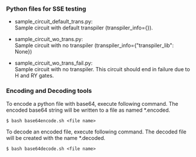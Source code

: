 ### Python files for SSE testing
- sample_circuit_default_trans.py:  
   Sample circuit with default transpiler (transpiler_info={}).

- sample_circuit_wo_trans.py:  
   Sample circuit with no transpiler (transpiler_info={"transpiler_lib": None})

- sample_circuit_wo_trans_fail.py:  
   Sample circuit with no transpiler. This circuit should end in failure due to H and RY gates.

### Encoding and Decoding tools
To encode a python file with base64, execute following command. The encoded base64 string will be written to a file as named *.encoded.
```
$ bash base64encode.sh <file name>
```

To decode an encoded file, execute following command. The decoded file will be created with the name *.decoded.
```
$ bash base64decode.sh <file name>
```

